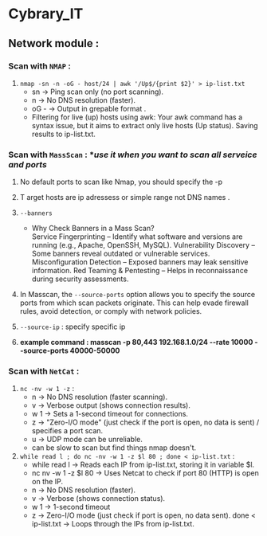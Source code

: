 # Cybrary_IT
## Network module :
### Scan with `NMAP` :
1. `nmap -sn -n -oG - host/24 | awk '/Up$/{print $2}' > ip-list.txt`
    - sn → Ping scan only (no port scanning).
    - n → No DNS resolution (faster).
    - oG - → Output in grepable format .
    - Filtering for live (up) hosts using awk:
    Your awk command has a syntax issue, but it aims to extract only live hosts (Up status).
    Saving results to ip-list.txt.

### Scan with `MassScan` : **use it when you want to scan all serveice and ports*
1. No default ports to scan like Nmap, you should specify the -p <ports>
2. T arget hosts are ip adressess or simple range not DNS names .
3. `--banners`
   - Why Check Banners in a Mass Scan? <BR>
Service Fingerprinting – Identify what software and versions are running (e.g., Apache, OpenSSH, MySQL).
Vulnerability Discovery – Some banners reveal outdated or vulnerable services.
Misconfiguration Detection – Exposed banners may leak sensitive information.
Red Teaming & Pentesting – Helps in reconnaissance during security assessments.

4. In Masscan, the `--source-ports` option allows you to specify the source ports from which scan packets originate. This can help evade firewall rules, avoid detection, or comply with network policies.
5. `--source-ip`  : specify specific ip
6. **example command : masscan -p 80,443 192.168.1.0/24 --rate 10000 --source-ports 40000-50000**
### Scan with `NetCat` : 
1. `nc -nv -w 1 -z` :<br>
    - n → No DNS resolution (faster scanning).
    - v → Verbose output (shows connection results).
    - w 1 → Sets a 1-second timeout for connections.
    - z → "Zero-I/O mode" (just check if the port is open, no data is sent) / specifies a port scan.
    - u → UDP mode can be unreliable.
    - can be slow to scan but find things nmap doesn't.
2. `while read l ; do nc -nv -w 1 -z $l 80 ; done < ip-list.txt` : 
    - while read l → Reads each IP from ip-list.txt, storing it in variable $l.
    - nc nv -w 1 -z $l 80 → Uses Netcat to check if port 80 (HTTP) is open on the IP.
    - n → No DNS resolution (faster).
    - v → Verbose (shows connection status).
    - w 1 → 1-second timeout
    - z → Zero-I/O mode (just check if port is open, no data sent).
    done < ip-list.txt → Loops through the IPs from ip-list.txt.


